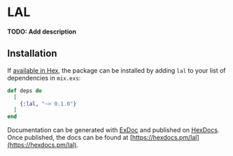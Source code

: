 # LAL

**TODO: Add description**

## Installation

If [available in Hex](https://hex.pm/docs/publish), the package can be installed
by adding `lal` to your list of dependencies in `mix.exs`:

```elixir
def deps do
  [
    {:lal, "~> 0.1.0"}
  ]
end
```

Documentation can be generated with [ExDoc](https://github.com/elixir-lang/ex_doc)
and published on [HexDocs](https://hexdocs.pm). Once published, the docs can
be found at [https://hexdocs.pm/lal](https://hexdocs.pm/lal).

